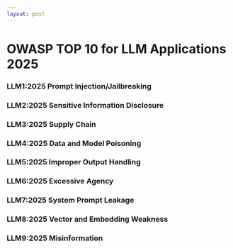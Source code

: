 ```yaml
---
layout: post
---
```


# OWASP TOP 10 for LLM Applications 2025 

### LLM1:2025 Prompt Injection/Jailbreaking

### LLM2:2025 Sensitive Information Disclosure

### LLM3:2025 Supply Chain

### LLM4:2025 Data and Model Poisoning

### LLM5:2025 Improper Output Handling

### LLM6:2025 Excessive Agency

### LLM7:2025 System Prompt Leakage

### LLM8:2025 Vector and Embedding Weakness

### LLM9:2025 Misinformation 